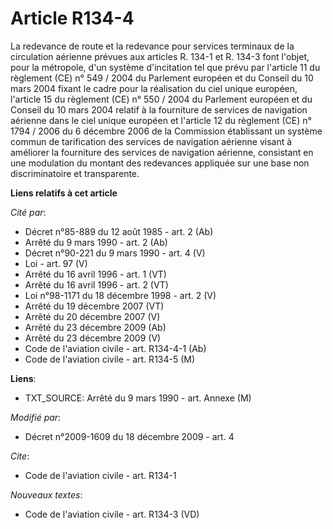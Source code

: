 # Article R134-4

La redevance de route et la redevance pour services terminaux de la circulation aérienne prévues aux articles R. 134-1 et R.
134-3 font l'objet, pour la métropole, d'un système d'incitation tel que prévu par l'article 11 du règlement (CE) n° 549 /
2004 du Parlement européen et du Conseil du 10 mars 2004 fixant le cadre pour la réalisation du ciel unique européen,
l'article 15 du règlement (CE) n° 550 / 2004 du Parlement européen et du Conseil du 10 mars 2004 relatif à la fourniture de
services de navigation aérienne dans le ciel unique européen et l'article 12 du règlement (CE) n° 1794 / 2006 du 6 décembre
2006 de la Commission établissant un système commun de tarification des services de navigation aérienne visant à améliorer la
fourniture des services de navigation aérienne, consistant en une modulation du montant des redevances appliquée sur une base
non discriminatoire et transparente.

**Liens relatifs à cet article**

_Cité par_:

  - Décret n°85-889 du 12 août 1985 - art. 2 (Ab)
  - Arrêté du 9 mars 1990 - art. 2 (Ab)
  - Décret n°90-221 du 9 mars 1990 - art. 4 (V)
  - Loi - art. 97 (V)
  - Arrêté du 16 avril 1996 - art. 1 (VT)
  - Arrêté du 16 avril 1996 - art. 2 (VT)
  - Loi n°98-1171 du 18 décembre 1998 - art. 2 (V)
  - Arrêté du 19 décembre 2007 (VT)
  - Arrêté du 20 décembre 2007 (V)
  - Arrêté du 23 décembre 2009 (Ab)
  - Arrêté du 23 décembre 2009 (V)
  - Code de l'aviation civile - art. R134-4-1 (Ab)
  - Code de l'aviation civile - art. R134-5 (M)

**Liens**:

  - TXT_SOURCE: Arrêté du 9 mars 1990 - art. Annexe (M)

_Modifié par_:

  - Décret n°2009-1609 du 18 décembre 2009 - art. 4

_Cite_:

  - Code de l'aviation civile - art. R134-1

_Nouveaux textes_:

  - Code de l'aviation civile - art. R134-3 (VD)
